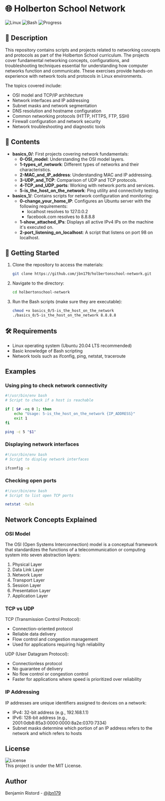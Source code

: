 # 🌐 Holberton School Network

![Linux](https://img.shields.io/badge/Linux-Networking-orange.svg)
![Bash](https://img.shields.io/badge/Bash-Scripting-green.svg)
![Progress](https://img.shields.io/badge/Progress-Intermediate-yellow.svg)

## 📖 Description
This repository contains scripts and projects related to networking concepts and protocols as part of the Holberton School curriculum. The projects cover fundamental networking concepts, configurations, and troubleshooting techniques essential for understanding how computer networks function and communicate. These exercises provide hands-on experience with network tools and protocols in Linux environments.

The topics covered include:
- OSI model and TCP/IP architecture
- Network interfaces and IP addressing
- Subnet masks and network segmentation
- DNS resolution and hostname configuration
- Common networking protocols (HTTP, HTTPS, FTP, SSH)
- Firewall configuration and network security
- Network troubleshooting and diagnostic tools

## 📂 Contents
- **basics_0/**: First projects covering network fundamentals:
  - **0-OSI_model**: Understanding the OSI model layers.
  - **1-types_of_network**: Different types of networks and their characteristics.
  - **2-MAC_and_IP_address**: Understanding MAC and IP addressing.
  - **3-UDP_and_TCP**: Comparison of UDP and TCP protocols.
  - **4-TCP_and_UDP_ports**: Working with network ports and services.
  - **5-is_the_host_on_the_network**: Ping utility and connectivity testing.
- **basics_1/**: Contains scripts for network configuration and monitoring:
  - **0-change_your_home_IP**: Configures an Ubuntu server with the following requirements:
    - localhost resolves to 127.0.0.2
    - facebook.com resolves to 8.8.8.8
  - **1-show_attached_IPs**: Displays all active IPv4 IPs on the machine it's executed on.
  - **2-port_listening_on_localhost**: A script that listens on port 98 on localhost.

## 🚀 Getting Started
1. Clone the repository to access the materials:
   ```bash
   git clone https://github.com/jbn179/holbertonschool-network.git
   ```
2. Navigate to the directory:
   ```bash
   cd holbertonschool-network
   ```
3. Run the Bash scripts (make sure they are executable):
   ```bash
   chmod +x basics_0/5-is_the_host_on_the_network
   ./basics_0/5-is_the_host_on_the_network 8.8.8.8
   ```

## 🛠️ Requirements
- Linux operating system (Ubuntu 20.04 LTS recommended)
- Basic knowledge of Bash scripting
- Network tools such as ifconfig, ping, netstat, traceroute

## Examples

### Using ping to check network connectivity
```bash
#!/usr/bin/env bash
# Script to check if a host is reachable

if [ $# -eq 0 ]; then
    echo "Usage: 5-is_the_host_on_the_network {IP_ADDRESS}"
    exit 1
fi

ping -c 5 "$1"
```

### Displaying network interfaces
```bash
#!/usr/bin/env bash
# Script to display network interfaces

ifconfig -a
```

### Checking open ports
```bash
#!/usr/bin/env bash
# Script to list open TCP ports

netstat -tuln
```

## Network Concepts Explained

### OSI Model
The OSI (Open Systems Interconnection) model is a conceptual framework that standardizes the functions of a telecommunication or computing system into seven abstraction layers:
1. Physical Layer
2. Data Link Layer
3. Network Layer
4. Transport Layer
5. Session Layer
6. Presentation Layer
7. Application Layer

### TCP vs UDP
TCP (Transmission Control Protocol):
- Connection-oriented protocol
- Reliable data delivery
- Flow control and congestion management
- Used for applications requiring high reliability

UDP (User Datagram Protocol):
- Connectionless protocol
- No guarantee of delivery
- No flow control or congestion control
- Faster for applications where speed is prioritized over reliability

### IP Addressing
IP addresses are unique identifiers assigned to devices on a network:
- IPv4: 32-bit address (e.g., 192.168.1.1)
- IPv6: 128-bit address (e.g., 2001:0db8:85a3:0000:0000:8a2e:0370:7334)
- Subnet masks determine which portion of an IP address refers to the network and which refers to hosts

## License
![License](https://img.shields.io/badge/License-MIT-green.svg)  
This project is under the MIT License.

## Author
Benjamin Ristord - [@jbn179](https://github.com/jbn179)